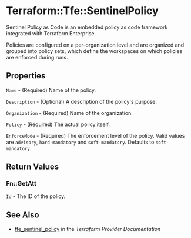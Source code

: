 # Terraform::Tfe::SentinelPolicy

Sentinel Policy as Code is an embedded policy as code framework integrated
with Terraform Enterprise.

Policies are configured on a per-organization level and are organized and
grouped into policy sets, which define the workspaces on which policies are
enforced during runs.

## Properties

`Name` - (Required) Name of the policy.

`Description` - (Optional) A description of the policy's purpose.

`Organization` - (Required) Name of the organization.

`Policy` - (Required) The actual policy itself.

`EnforceMode` - (Required) The enforcement level of the policy. Valid values are `advisory`, `hard-mandatory` and `soft-mandatory`. Defaults to `soft-mandatory`.


## Return Values

### Fn::GetAtt

`Id` - The ID of the policy.

## See Also

* [tfe_sentinel_policy](https://www.terraform.io/docs/providers/tfe/r/sentinel_policy.html) in the _Terraform Provider Documentation_